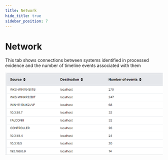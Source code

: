 ```yaml
---
title: Network
hide_title: true
sidebar_position: 7
---
```


# Network
This tab shows connections between systems identified in processed evidence and the number of timeline events associated with them

![Network](/img/network.png)
